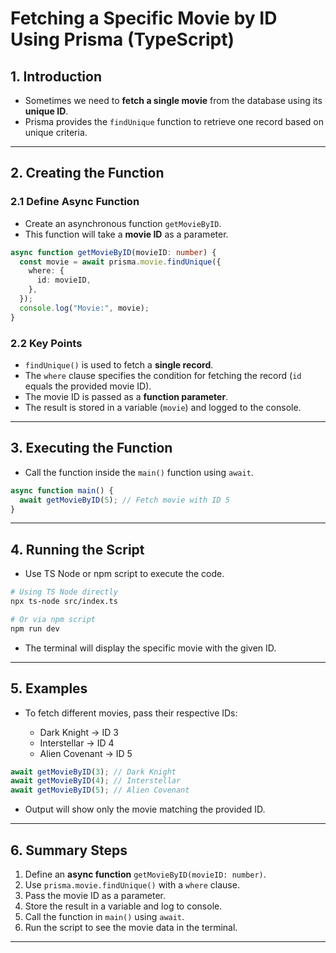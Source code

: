 # Fetching a Specific Movie by ID Using Prisma (TypeScript)

## 1. Introduction

* Sometimes we need to **fetch a single movie** from the database using its **unique ID**.
* Prisma provides the `findUnique` function to retrieve one record based on unique criteria.

---

## 2. Creating the Function

### 2.1 Define Async Function

* Create an asynchronous function `getMovieByID`.
* This function will take a **movie ID** as a parameter.

```ts
async function getMovieByID(movieID: number) {
  const movie = await prisma.movie.findUnique({
    where: {
      id: movieID,
    },
  });
  console.log("Movie:", movie);
}
```

### 2.2 Key Points

* `findUnique()` is used to fetch a **single record**.
* The `where` clause specifies the condition for fetching the record (`id` equals the provided movie ID).
* The movie ID is passed as a **function parameter**.
* The result is stored in a variable (`movie`) and logged to the console.

---

## 3. Executing the Function

* Call the function inside the `main()` function using `await`.

```ts
async function main() {
  await getMovieByID(5); // Fetch movie with ID 5
}
```

---

## 4. Running the Script

* Use TS Node or npm script to execute the code.

```bash
# Using TS Node directly
npx ts-node src/index.ts

# Or via npm script
npm run dev
```

* The terminal will display the specific movie with the given ID.

---

## 5. Examples

* To fetch different movies, pass their respective IDs:

  * Dark Knight → ID 3
  * Interstellar → ID 4
  * Alien Covenant → ID 5

```ts
await getMovieByID(3); // Dark Knight
await getMovieByID(4); // Interstellar
await getMovieByID(5); // Alien Covenant
```

* Output will show only the movie matching the provided ID.

---

## 6. Summary Steps

1. Define an **async function** `getMovieByID(movieID: number)`.
2. Use `prisma.movie.findUnique()` with a `where` clause.
3. Pass the movie ID as a parameter.
4. Store the result in a variable and log to console.
5. Call the function in `main()` using `await`.
6. Run the script to see the movie data in the terminal.

---